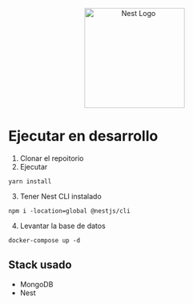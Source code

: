 <p align="center">
  <a href="http://nestjs.com/" target="blank"><img src="https://nestjs.com/img/logo-small.svg" width="200" alt="Nest Logo" /></a>
</p>

# Ejecutar en desarrollo

1. Clonar el repoitorio
2. Ejecutar
```
yarn install
```
3. Tener Nest CLI instalado
```
npm i -location=global @nestjs/cli
```
4. Levantar la base de datos
```
docker-compose up -d
```

## Stack usado
* MongoDB
* Nest